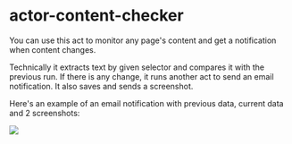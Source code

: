 # actor-content-checker
You can use this act to monitor any page's content and get a notification when content changes.

Technically it extracts text by given selector and compares it with the previous run. If there is any change, it runs another act to send an email notification. It also saves and sends a screenshot.

Here's an example of an email notification with previous data, current data and 2 screenshots:

<img src="https://apify-uploads-prod.s3.amazonaws.com/XMuiubsWzSFbcQEhs-Screen_Shot_2019-01-02_at_23.23.51.png" style="max-width: 100%" />
